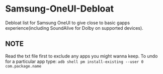 # Samsung-OneUI-Debloat
Debloat list for Samsung OneUI to give close to basic gapps experience(including SoundAlive for Dolby on supported devices).
## NOTE
Read the txt file first to exclude any apps you might wanna keep.
To undo for a particular app type: ```adb shell pm install-existing --user 0 com.package.name```

